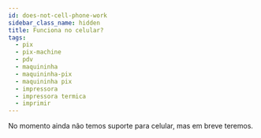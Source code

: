 ```yaml
---
id: does-not-cell-phone-work
sidebar_class_name: hidden
title: Funciona no celular?
tags:
  - pix
  - pix-machine
  - pdv
  - maquininha
  - maquininha-pix
  - maquininha pix
  - impressora
  - impressora termica
  - imprimir
---
```


No momento ainda não temos suporte para celular, mas em breve teremos.
